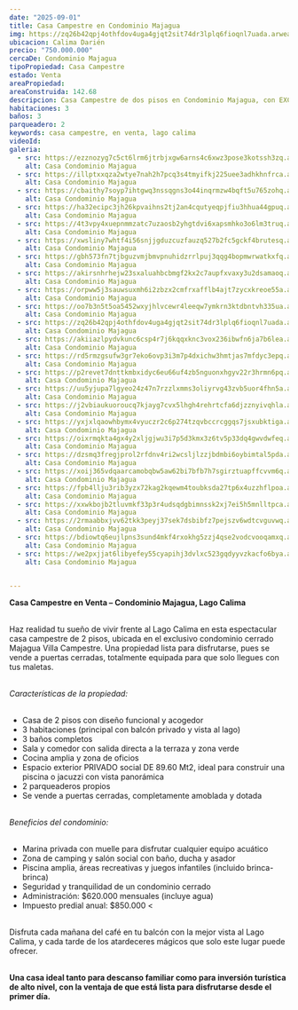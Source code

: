 ```yaml
---
date: "2025-09-01"
title: Casa Campestre en Condominio Majagua
img: https://zq26b42qpj4othfdov4uga4gjqt2sit74dr3lplq6fioqnl7uada.arweave.ar/zDXg81B6eOmco3V5QwOGTCepIn_g47W9cPFQ6DV_oAY
ubicacion: Calima Darién
precio: "750.000.000"
cercaDe: Condominio Majagua
tipoPropiedad: Casa Campestre
estado: Venta
areaPropiedad: 
areaConstruida: 142.68
descripcion: Casa Campestre de dos pisos en Condominio Majagua, con EXCELENTE VISTA AL LAGO.
habitaciones: 3
baños: 3
parqueadero: 2
keywords: casa campestre, en venta, lago calima
videoId: 
galeria:
  - src: https://ezznozyg7c5ct6lrm6jtrbjxgw6arns4c6xwz3pose3kotssh3zq.arweave.ar/JnLXZwb4uin5cWeTOIU3NbwItlwXr2zt7pE2p05SPvM
    alt: Casa Condominio Majagua
  - src: https://illptxxqza2wtye7nah2h7pcq3s4tmyifkj225uee3adhkhnfrca.arweave.ar/Qtb53vDINWngn2gPo_3ihuXJswgqk612hCbAM6jtLEQ
    alt: Casa Condominio Majagua
  - src: https://cbaithy7soyp7ihtgwq3nssqgns3o44inqrmzw4bqft5u765zohq.arweave.ar/EECJnx-TsP-g8zWhtspQM2W3c4hsIszbgYFn2n_dy48
    alt: Casa Condominio Majagua
  - src: https://ha32ecipc3jh26kpvaihns2tj2an4cqutyeqpjfiu3hhua44gpuq.arweave.ar/ODeiCQ8W0n15T6gQdstTToDeChSeCQekqKbOegOcM-k
    alt: Casa Condominio Majagua
  - src: https://4t3vpy4xuepnmmzatc7uzaosb2yhgtdvi6xapsmhko3o6lm3truq.arweave.ar/5PdX45ehHtYzIJi_TIHSDrBzTHVHrgfJh1O27y2bnGk
    alt: Casa Condominio Majagua
  - src: https://xwsliny7whtf4i56snjjgduzcuzfauzq527b2fc5gckf4brutesq.arweave.ar/vaS0Nx-x5l4jvpNSkw6ZFTJQUzDuvh0UXTCUXgY0mSU
    alt: Casa Condominio Majagua
  - src: https://gbh573fn7tjbguzvmjbmvpnuhidzrrlpuj3qqg4bopmwrwatkxfq.arweave.ar/ME_f7K380hNTNWJCyr20OgeYxW-idwgbgXPZaNgTVcs
    alt: Casa Condominio Majagua
  - src: https://akirsnhrhejw23sxaluahbcbmgf2kx2c7aupfxvaxy3u2dsamaoq.arweave.ar/ApEZNPE5E21uVwLoA4RBYYulX0L4KPLeoL43TQ5AYB0
    alt: Casa Condominio Majagua
  - src: https://orpww5j3sauwsuxmh6i2zbzx2cmfrxafflb4ajt7zycxkreoe55a.arweave.ar/dF9rdTuQKWlS7D-RrIc30JhY3AUqw8Amf84FdUSOJ3o
    alt: Casa Condominio Majagua
  - src: https://oo7b3n5t5oa5452wxyjhlvcewr4leeqw7ymkrn3ktdbntvh335ua.arweave.ar/c74dt7Prgd53Vr4SddREtHiyEhb-GKi3apjC2dT732g
    alt: Casa Condominio Majagua
  - src: https://zq26b42qpj4othfdov4uga4gjqt2sit74dr3lplq6fioqnl7uada.arweave.ar/zDXg81B6eOmco3V5QwOGTCepIn_g47W9cPFQ6DV_oAY
    alt: Casa Condominio Majagua
  - src: https://akiiazlpydvkunc6csp4r7j6kqqxknc3vox236ibwfn6ja7b6lea.arweave.ar/ApCAZW_A6qo0XhSfyP0-VCF1NFurr635AbFb5IPh8sg
    alt: Casa Condominio Majagua
  - src: https://rd5rmzgsufw3gr7eko6ovp3i3m7p4dxichw3hmtjas7mfdyc3epq.arweave.ar/iPsWZNKhbbNH5FO86r9o2z7-DugR7bOyaQS-wo8C2R8
    alt: Casa Condominio Majagua
  - src: https://p2revet7dnttkmbxidyc6eu66uf4zb5nguonxhgyv22r3hrmn6pq.arweave.ar/fqJKkn8bZzUwN0DwLxKe9QvMh601HNuc2K61HZ4sb58
    alt: Casa Condominio Majagua
  - src: https://uu5yjupa7lgyeo24z47n7rzzlxmms3oliyrvg43zvb5uor4fhn5a.arweave.ar/pTuE0eD6zYI7XM8-38c5XdjJbctGI1Nzeah7R0eFO3o
    alt: Casa Condominio Majagua
  - src: https://j2vbiaukuoroucq7kjayg7cvx5lhgh4rehrtcfa6djzznyivqhla.arweave.ar/TqoUAoqjouoKH1JBg3xVv1ZzH5Eh4zEUHhpzluEVgdY
    alt: Casa Condominio Majagua
  - src: https://yxjxlqaowhbymx4vyuczr2c6p274tzqvbccrcggqs7jsxubktiga.arweave.ar/xdN1wA6xw4ZflcUFmOhefr_J5hUIhREY0JfTK9Aqmgw
    alt: Casa Condominio Majagua
  - src: https://oixrmqkta4gx4y2xljgjwu3i7p5d3kmx3z6tv5p33dq4gwvdwfeq.arweave.ar/ci8WQVMHDX5jV1pMm1No-_o9qZfefTr1-9jhw1qjsUk
    alt: Casa Condominio Majagua
  - src: https://dzsmq3fregjprol2rfdnv4ri2wcsljlzzjbdmbi6oybimtal5pda.arweave.ar/HmTIbLEhkvi5eolG2vIo1YUlpXnKQjYFHnYChkwL68Y
    alt: Casa Condominio Majagua
  - src: https://xoij365vdqaarcamobqbw5aw62bi7bfb7h7sgirztuapffcvvm6q.arweave.ar/u5Cd-7UcAAiIDHBgG3QW9oKPhKH5_yMiOZ0A8pRVqz0
    alt: Casa Condominio Majagua
  - src: https://fpb4llju3rib3yzx72kag2kqewm4toubksda27tp6x4uzzhflpoa.arweave.ar/K8PFrTTcUB3jN_6UA2lQJZnJuoFUhg1-b_X5TOTlW9w
    alt: Casa Condominio Majagua
  - src: https://xxwkbojb2tluvmkf33p3r4udsqdgbimnssk2xj7ei5h5mnlltpca.arweave.ar/veyguSHU10qxRd7fuPKDlAZgoY2Ulaun5EdP1jVrm8Q
    alt: Casa Condominio Majagua
  - src: https://2rmaabbxjvv62tkk3peyj37sek7dsbibfz7pejszv6wdtcvguvwq.arweave.ar/1FgABDdNa-1NStvJhO_yIr45BQEufvImWa-sOYqmpW0
    alt: Casa Condominio Majagua
  - src: https://bdiowtq6eujlpns3sund4mkf4rxokhg5zzj4qse2vodcvooqamxq.arweave.ar/CNDrTh4lEre2W5UaPjFF5G7lHN3OU8hImquGKrnQAy8
    alt: Casa Condominio Majagua
  - src: https://we2pxjjat6libyefey55cyapihj3dvlxc523gqdyyvzkacfo6bya.arweave.ar/sTT7pSCfloDghSY70WAPQdOx1XcXdbNAeMVyoAiu8HA
    alt: Casa Condominio Majagua


---
```


**Casa Campestre en Venta – Condominio Majagua, Lago Calima**<br><br>

Haz realidad tu sueño de vivir frente al Lago Calima en esta espectacular casa campestre de 2 pisos, ubicada en el exclusivo condominio cerrado Majagua Villa Campestre. Una propiedad lista para disfrutarse, pues se vende a puertas cerradas, totalmente equipada para que solo llegues con tus maletas.<br><br>


*Características de la propiedad:* <br><br>

- Casa de 2 pisos con diseño funcional y acogedor
- 3 habitaciones (principal con balcón privado y vista al lago)
- 3 baños completos
- Sala y comedor con salida directa a la terraza y zona verde
- Cocina amplia y zona de oficios
- Espacio exterior PRIVADO social DE 89.60 Mt2, ideal para construir una piscina o jacuzzi con vista panorámica
- 2 parqueaderos propios
- Se vende a puertas cerradas, completamente amoblada y dotada <br><br>

*Beneficios del condominio:* <br><br>

- Marina privada con muelle para disfrutar cualquier equipo acuático
- Zona de camping y salón social con baño, ducha y asador
- Piscina amplia, áreas recreativas y juegos infantiles (incluido brinca-brinca)
- Seguridad y tranquilidad de un condominio cerrado
- Administración: $620.000 mensuales (incluye agua)
- Impuesto predial anual: $850.000 <<br><br>


Disfruta cada mañana del café en tu balcón con la mejor vista al Lago Calima, y cada tarde de los atardeceres mágicos que solo este lugar puede ofrecer. <br><br>



**Una casa ideal tanto para descanso familiar como para inversión turística de alto nivel, con la ventaja de que está lista para disfrutarse desde el primer día.**

